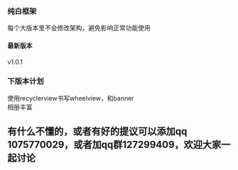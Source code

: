 ### 纯白框架
每个大版本里不会修改架构，避免影响正常功能使用



#### 最新版本
v1.0.1  


### 下版本计划
使用recyclerview书写wheelview，和banner<br>
相册丰富



## 有什么不懂的，或者有好的提议可以添加qq 1075770029，或者加qq群127299409，欢迎大家一起讨论


